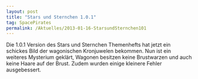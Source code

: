 ```yaml
---
layout: post
title: "Stars und Sternchen 1.0.1"
tag: SpacePirates
permalink: /Aktuelles/2013-01-16-StarsundSternchen101
---
```


<div>
Die 1.0.1 Version des Stars und Sternchen Themenhefts hat jetzt ein schickes Bild der wagonischen Kronjuwelen bekommen. Nun ist ein weiteres Mysterium geklärt, Wagonen besitzen keine Brustwarzen und auch keine Haare auf der Brust. Zudem wurden einige kleinere Fehler ausgebessert.

</div>

